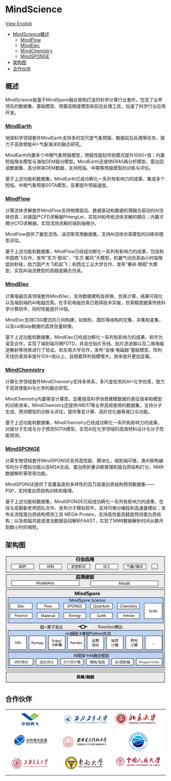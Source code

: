 # MindScience

[View English](README.md)

- [MindScience概述](#概述)
    - [MindFlow](#mindflow)
    - [MindElec](#mindelec)
    - [MindChemistry](#mindchemistry)
    - [MindSPONGE](#mindsponge)
- [架构图](#架构图)
- [合作伙伴](#合作伙伴)

## 概述

MindScience是基于MindSpore融合架构打造的科学计算行业套件，包含了业界领先的数据集、基础模型、预置高精度模型和前后处理工具，加速了科学行业应用开发。

### [MindEarth](https://gitee.com/mindspore/mindscience/tree/master/MindEarth)

地球科学领域套件MindEarth支持多时空尺度气象预报、数据前后处理等任务，致力于高效使能AI+气象海洋的融合研究。

MindEarth内置多个中期气象预报模型，预报性能较传统模式提升1000+倍；内置短临降水模型与海陆DEM超分模型。MindEarth还提供ERA5再分析模型、雷达回波数据集、高分辨率DEM数据，支持短临、中期等预报模型的训练与评估。

基于上述功能和数据集，MindEarth已成功孵化一系列有影响力的成果，集成多个短临、中期气象预报SOTA模型，显著提升预报速度。

### [MindFlow](https://gitee.com/mindspore/mindscience/tree/master/MindFlow)

计算流体求解套件MindFlow支持物理驱动、数据驱动和数据机理融合驱动的AI流体仿真；对接国产CFD求解器PHengLei，实现AI和传统流体求解的耦合；内置可微分CFD求解器，实现流场求解的端到端微分。

MindFlow提供了翼型流场、湍流等常用数据集，支持Al流体仿真模型的训练和模型评估。

基于上述功能和数据集，MindFlow已经成功孵化一系列有影响力的成果，包括和中国商飞合作，发布“东方·御风”、“东方·翼风”大模型，机翼气动仿真由小时级降低到秒级，助力国产大飞机起飞；和西北工业大学合作，发布“秦岭·翱翔”大模型，实现AI湍流模型的高精度耦合仿真。

### [MindElec](https://gitee.com/mindspore/mindscience/tree/master/MindElec)

计算电磁仿真领域套件MindElec，支持数据建构及转换、仿真计算、结果可视化以及端到端的AI电磁仿真。在手机电磁仿真已取得技术实破，仿真精度媲美传统科学计算软件，同时性能提升10倍。

MindElec支持CSG模式的几何构建，如矩形、圆形等结构的交集、并集和差集，以及cst和stp数据的高效张量转换。

基于上述功能和数据集，MindElec已经成功孵化一系列有影响力的成果。和华为诺亚合作，实现了端到端可微FDTD，并且在贴片天线、贴片滤波器以及二维电磁逆散射等场景进行了验证。和东南大学合作，发布“金陵·电磁脑”基础模型，阵列天线仿真效率提升10X+倍以上，且随着阵列规模增大，效率提升更加显著。

### [MindChemistry](https://gitee.com/mindspore/mindscience/tree/master/MindChemistry)

计算化学领域套件MindChemistry支持多体系，多尺度任务的AI+化学仿真，致力于高效使能AI与化学的融合研究。

MindChemistry内置等变计算库，显著提高科学场景建模数据的表征效率和模型的训练效率。MindChemistry还提供rMD17等业界高频使用的数据集，支持分子生成、预测模型的训练与评估，提供等变计算、高阶优化器等接口与功能。

基于上述功能和数据集，MindChemistry已经成功孵化一系列有影响力的成果。对接分子生成与分子预测SOTA模型，实现AI在化学领域的高效材料设计与分子性能预测。

### [MindSPONGE](https://gitee.com/mindspore/mindscience/tree/master/MindSPONGE)

计算生物领域套件MindSPONGE支持高性能、模块化，端到端可微，类AI架构编写的分子模拟功能以及MSA生成，蛋白质折叠训练推理和蛋白质结构打分，NMR数据解析等常用功能。

MindSPONGE提供了高覆盖度和多样性的百万级蛋白质结构预测数据集——PSP，支持蛋白质结构训练和推理。

基于上述功能和数据集，MindSPONGE已经成功孵化一系列有影响力的成果。包括与高毅勤老师团队合作，发布分子模拟软件，支持可微分编程和高通量模拟；发布全流程蛋白质结构预测工具
MEGA-Protein，支持高性能高精度预测蛋白质结构；以及核磁共振波谱法数据自动解析FAAST，实现了NMR数据解析时间从数月到数小时的缩短。

## 架构图

<div align=center>
<img src="docs/MindScience_Architecture.jpg" alt="MindScience Architecture" width="600"/>
</div>

## 合作伙伴

<!DOCTYPE html>
<html lang="zh">
<head>
    <meta charset="UTF-8">
</head>

<body>
    <table width=100% align="center">
        <tr id='tr1'>
            <td>
                <img src="MindFlow/docs/partners/CACC.jpeg" />
            </td>
            <td>
                <img src="MindFlow/docs/partners/NorthwesternPolytechnical.jpeg" />
            </td>
            <td>
                <img src="MindFlow/docs/partners/Peking_University.jpeg" />
            </td>
        </tr>
        <tr id='tr2'>
            <td>
                <img src="MindSPONGE/docs/cooperative_partner/深圳湾.jpg" />
            </td>
            <td>
                <img src="MindSPONGE/docs/cooperative_partner/西电.png" />
            </td>
            <td>
                <img src="MindFlow/docs/partners/TaiHuLaboratory.jpeg" />
            </td>
        </tr>
        <tr id='tr3'>
            <td>
                <img src="MindElec/docs/shanghai_jiaotong_university.jpg" />
            </td>
            <td>
                <img src="MindElec/docs/dongnan_university.jpg" />
            </td>
            <td>
                <img src="MindFlow/docs/partners/RenminUniversity.jpeg" />
            </td>
        </tr>
    </table>
</body>
</html>
